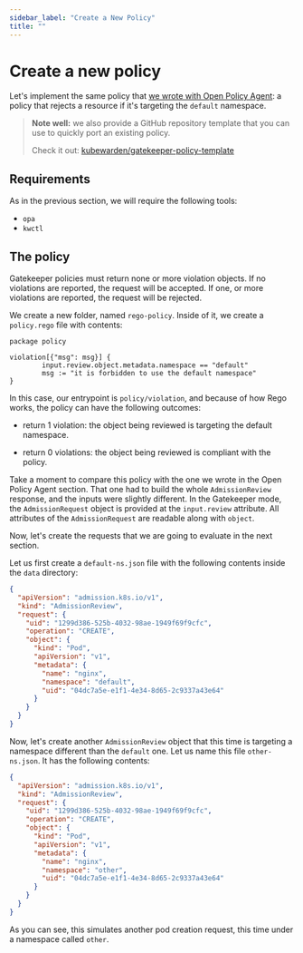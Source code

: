 ```yaml
---
sidebar_label: "Create a New Policy"
title: ""
---
```


# Create a new policy

Let's implement the same policy that [we wrote with Open Policy
Agent](../open-policy-agent/02-create-policy.md): a policy that
rejects a resource if it's targeting the `default` namespace.

> **Note well:** we also provide a GitHub repository template
> that you can use to quickly port an existing policy.
>
> Check it out: [kubewarden/gatekeeper-policy-template](https://github.com/kubewarden/gatekeeper-policy-template)

## Requirements

As in the previous section, we will require the following tools:

- `opa`
- `kwctl`

## The policy

Gatekeeper policies must return none or more violation objects. If no
violations are reported, the request will be accepted. If one, or more
violations are reported, the request will be rejected.

We create a new folder, named `rego-policy`. Inside of it, we create a
`policy.rego` file with contents:

```rego
package policy

violation[{"msg": msg}] {
        input.review.object.metadata.namespace == "default"
        msg := "it is forbidden to use the default namespace"
}
```

In this case, our entrypoint is `policy/violation`, and because of how
Rego works, the policy can have the following outcomes:

- return 1 violation: the object being reviewed is targeting the
  default namespace.

- return 0 violations: the object being reviewed is compliant with the
  policy.

Take a moment to compare this policy with the one we wrote in the Open
Policy Agent section. That one had to build the whole
`AdmissionReview` response, and the inputs were slightly
different. In the Gatekeeper mode, the `AdmissionRequest` object is
provided at the `input.review` attribute. All attributes of the
`AdmissionRequest` are readable along with `object`.

Now, let's create the requests that we are going to evaluate in the
next section.

Let us first create a `default-ns.json` file with the following
contents inside the `data` directory:

```json
{
  "apiVersion": "admission.k8s.io/v1",
  "kind": "AdmissionReview",
  "request": {
    "uid": "1299d386-525b-4032-98ae-1949f69f9cfc",
    "operation": "CREATE",
    "object": {
      "kind": "Pod",
      "apiVersion": "v1",
      "metadata": {
        "name": "nginx",
        "namespace": "default",
        "uid": "04dc7a5e-e1f1-4e34-8d65-2c9337a43e64"
      }
    }
  }
}
```

Now, let's create another `AdmissionReview` object that this time is
targeting a namespace different than the `default` one. Let us name
this file `other-ns.json`. It has the following contents:

```json
{
  "apiVersion": "admission.k8s.io/v1",
  "kind": "AdmissionReview",
  "request": {
    "uid": "1299d386-525b-4032-98ae-1949f69f9cfc",
    "operation": "CREATE",
    "object": {
      "kind": "Pod",
      "apiVersion": "v1",
      "metadata": {
        "name": "nginx",
        "namespace": "other",
        "uid": "04dc7a5e-e1f1-4e34-8d65-2c9337a43e64"
      }
    }
  }
}
```

As you can see, this simulates another pod creation request, this time
under a namespace called `other`.

